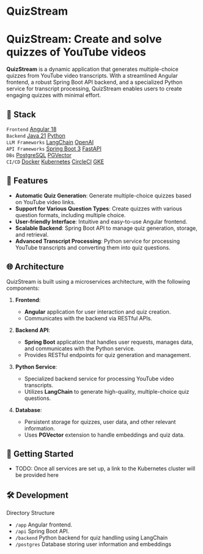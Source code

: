 # QuizStream

# QuizStream: Create and solve quizzes of YouTube videos

**QuizStream** is a dynamic application that generates multiple-choice quizzes from YouTube video transcripts. With a streamlined Angular frontend, a robust Spring Boot API backend, and a specialized Python service for transcript processing, QuizStream enables users to create engaging quizzes with minimal effort.

## 📖 Stack

`Frontend` [Angular 18](https://angular.dev/)\
`Backend` [Java 21](https://openjdk.org/) [Python](https://www.python.org/)\
`LLM Frameworks` [LangChain](https://www.langchain.com/) [OpenAI](https://www.openai.com/) \
`API Frameworks` [Spring Boot 3](https://spring.io/projects/spring-boot) [FastAPI](https://fastapi.tiangolo.com/)\
`DBs` [PostgreSQL](https://www.postgresql.org/) [PGVector](https://github.com/pgvector/pgvector)\
`CI/CD` [Docker](https://www.docker.com/) [Kubernetes](https://kubernetes.io/) [CircleCI](https://circleci.com/) [GKE](https://cloud.google.com/kubernetes-engine)

## 🌟 Features

- **Automatic Quiz Generation**: Generate multiple-choice quizzes based on YouTube video links.
- **Support for Various Question Types**: Create quizzes with various question formats, including multiple choice.
- **User-friendly Interface**: Intuitive and easy-to-use Angular frontend.
- **Scalable Backend**: Spring Boot API to manage quiz generation, storage, and retrieval.
- **Advanced Transcript Processing**: Python service for processing YouTube transcripts and converting them into quiz questions.

## 🌐 Architecture

QuizStream is built using a microservices architecture, with the following components:

1. **Frontend**:

   - **Angular** application for user interaction and quiz creation.
   - Communicates with the backend via RESTful APIs.

2. **Backend API**:

   - **Spring Boot** application that handles user requests, manages data, and communicates with the Python service.
   - Provides RESTful endpoints for quiz generation and management.

3. **Python Service**:

   - Specialized backend service for processing YouTube video transcripts.
   - Utilizes **LangChain** to generate high-quality, multiple-choice quiz questions.

4. **Database**:
   - Persistent storage for quizzes, user data, and other relevant information.
   - Uses **PGVector** extension to handle embeddings and quiz data.

## 🚀 Getting Started

- TODO: Once all services are set up, a link to the Kubernetes cluster will be provided here

## 🛠️ Development

Directory Structure

- `/app` Angular frontend.
- `/api` Spring Boot API.
- `/backend` Python backend for quiz handling using LangChain
- `/postgres` Database storing user information and embeddings
